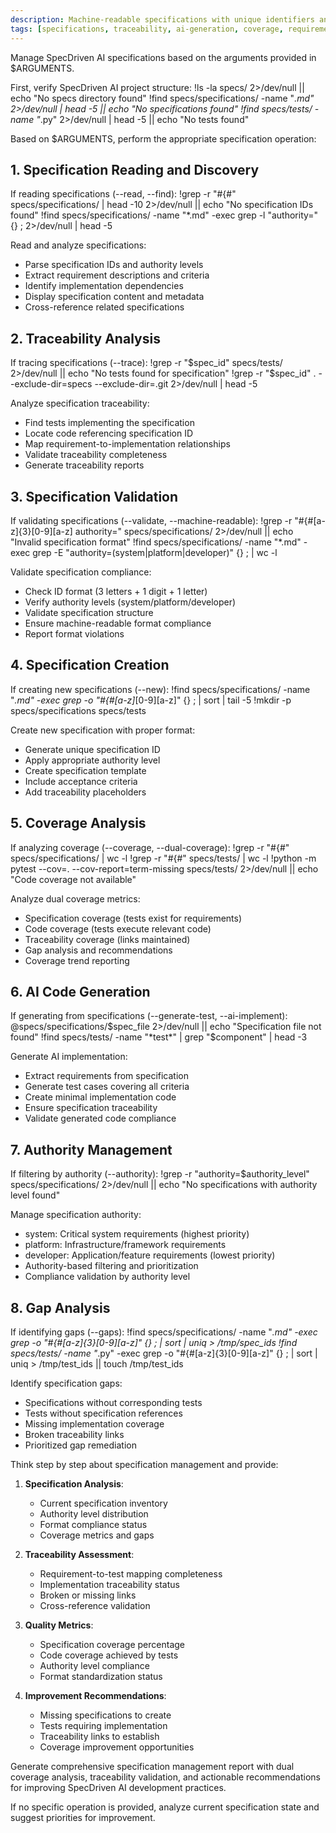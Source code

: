 ```yaml
---
description: Machine-readable specifications with unique identifiers and authority levels for precise AI code generation
tags: [specifications, traceability, ai-generation, coverage, requirements, authority]
---
```


Manage SpecDriven AI specifications based on the arguments provided in $ARGUMENTS.

First, verify SpecDriven AI project structure:
!ls -la specs/ 2>/dev/null || echo "No specs directory found"
!find specs/specifications/ -name "*.md" 2>/dev/null | head -5 || echo "No specifications found"
!find specs/tests/ -name "*.py" 2>/dev/null | head -5 || echo "No tests found"

Based on $ARGUMENTS, perform the appropriate specification operation:

## 1. Specification Reading and Discovery

If reading specifications (--read, --find):
!grep -r "#{#" specs/specifications/ | head -10 2>/dev/null || echo "No specification IDs found"
!find specs/specifications/ -name "*.md" -exec grep -l "authority=" {} \; 2>/dev/null | head -5

Read and analyze specifications:
- Parse specification IDs and authority levels
- Extract requirement descriptions and criteria
- Identify implementation dependencies
- Display specification content and metadata
- Cross-reference related specifications

## 2. Traceability Analysis

If tracing specifications (--trace):
!grep -r "$spec_id" specs/tests/ 2>/dev/null || echo "No tests found for specification"
!grep -r "$spec_id" . --exclude-dir=specs --exclude-dir=.git 2>/dev/null | head -5

Analyze specification traceability:
- Find tests implementing the specification
- Locate code referencing specification ID
- Map requirement-to-implementation relationships
- Validate traceability completeness
- Generate traceability reports

## 3. Specification Validation

If validating specifications (--validate, --machine-readable):
!grep -r "#{#[a-z]{3}[0-9][a-z] authority=" specs/specifications/ 2>/dev/null || echo "Invalid specification format"
!find specs/specifications/ -name "*.md" -exec grep -E "authority=(system|platform|developer)" {} \; | wc -l

Validate specification compliance:
- Check ID format (3 letters + 1 digit + 1 letter)
- Verify authority levels (system/platform/developer)
- Validate specification structure
- Ensure machine-readable format compliance
- Report format violations

## 4. Specification Creation

If creating new specifications (--new):
!find specs/specifications/ -name "*.md" -exec grep -o "#{#[a-z]*[0-9][a-z]" {} \; | sort | tail -5
!mkdir -p specs/specifications specs/tests

Create new specification with proper format:
- Generate unique specification ID
- Apply appropriate authority level
- Create specification template
- Include acceptance criteria
- Add traceability placeholders

## 5. Coverage Analysis

If analyzing coverage (--coverage, --dual-coverage):
!grep -r "#{#" specs/specifications/ | wc -l
!grep -r "#{#" specs/tests/ | wc -l
!python -m pytest --cov=. --cov-report=term-missing specs/tests/ 2>/dev/null || echo "Code coverage not available"

Analyze dual coverage metrics:
- Specification coverage (tests exist for requirements)
- Code coverage (tests execute relevant code)
- Traceability coverage (links maintained)
- Gap analysis and recommendations
- Coverage trend reporting

## 6. AI Code Generation

If generating from specifications (--generate-test, --ai-implement):
@specs/specifications/$spec_file 2>/dev/null || echo "Specification file not found"
!find specs/tests/ -name "*test*" | grep "$component" | head -3

Generate AI implementation:
- Extract requirements from specification
- Generate test cases covering all criteria
- Create minimal implementation code
- Ensure specification traceability
- Validate generated code compliance

## 7. Authority Management

If filtering by authority (--authority):
!grep -r "authority=$authority_level" specs/specifications/ 2>/dev/null || echo "No specifications with authority level found"

Manage specification authority:
- system: Critical system requirements (highest priority)
- platform: Infrastructure/framework requirements
- developer: Application/feature requirements (lowest priority)
- Authority-based filtering and prioritization
- Compliance validation by authority level

## 8. Gap Analysis

If identifying gaps (--gaps):
!find specs/specifications/ -name "*.md" -exec grep -o "#{#[a-z]{3}[0-9][a-z]" {} \; | sort | uniq > /tmp/spec_ids
!find specs/tests/ -name "*.py" -exec grep -o "#{#[a-z]{3}[0-9][a-z]" {} \; | sort | uniq > /tmp/test_ids || touch /tmp/test_ids

Identify specification gaps:
- Specifications without corresponding tests
- Tests without specification references
- Missing implementation coverage
- Broken traceability links
- Prioritized gap remediation

Think step by step about specification management and provide:

1. **Specification Analysis**:
   - Current specification inventory
   - Authority level distribution
   - Format compliance status
   - Coverage metrics and gaps

2. **Traceability Assessment**:
   - Requirement-to-test mapping completeness
   - Implementation traceability status
   - Broken or missing links
   - Cross-reference validation

3. **Quality Metrics**:
   - Specification coverage percentage
   - Code coverage achieved by tests
   - Authority level compliance
   - Format standardization status

4. **Improvement Recommendations**:
   - Missing specifications to create
   - Tests requiring implementation
   - Traceability links to establish
   - Coverage improvement opportunities

Generate comprehensive specification management report with dual coverage analysis, traceability validation, and actionable recommendations for improving SpecDriven AI development practices.

If no specific operation is provided, analyze current specification state and suggest priorities for improvement.